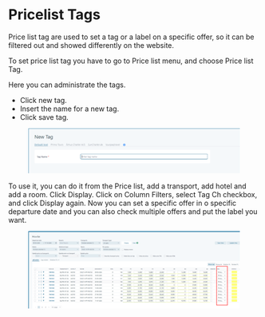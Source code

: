 # Pricelist Tags

Price list tag are used to set a tag or a label on a specific offer, so it can be filtered out and showed differently on the website.&#x20;

To set price list tag you have to go to Price list menu, and choose Price list Tag.&#x20;

Here you can administrate the tags.&#x20;

* Click new tag.&#x20;
* Insert the name for a new tag.&#x20;
* Click save tag.&#x20;

<figure><img src=".gitbook/assets/image (20) (1) (1) (1) (1) (1) (1) (1) (1).png" alt=""><figcaption></figcaption></figure>

To use it, you can do it from the Price list, add a transport, add hotel and add a room. Click Display. Click on Column Filters, select Tag Ch checkbox, and click Display again. Now you can set a specific offer in o specific departure date and you can also check multiple offers and put the label you want.&#x20;

<figure><img src=".gitbook/assets/image (1) (1) (1) (1) (1) (1) (1) (1) (1) (1) (1) (1) (1) (1) (1) (1) (1) (1) (1) (1).png" alt=""><figcaption></figcaption></figure>
